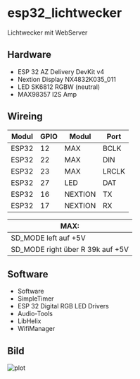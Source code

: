 # esp32_lichtwecker

Lichtwecker mit WebServer

## Hardware
- ESP 32 AZ Delivery DevKit v4
- Nextion Display NX4832K035_011
- LED SK6812 RGBW (neutral)
- MAX98357 I2S Amp

## Wireing
|Modul|GPIO|Modul|Port
| ------------- | ------------- | ------------- | ------------- |
|ESP32|12|MAX|BCLK
|ESP32|22|MAX|DIN
|ESP32|23|MAX|LRCLK
|ESP32|27|LED|DAT
|ESP32|16|NEXTION|TX
|ESP32|17|NEXTION|RX

|MAX:|
| ------------- |
|SD_MODE left auf +5V|
|SD_MODE right über R 39k auf +5V|

## Software
- Software
- SimpleTimer
- ESP 32 Digital RGB LED Drivers
- Audio-Tools
- LibHelix
- WifiManager

## Bild
![plot](./doc/IMG20230518091455.jpg)
